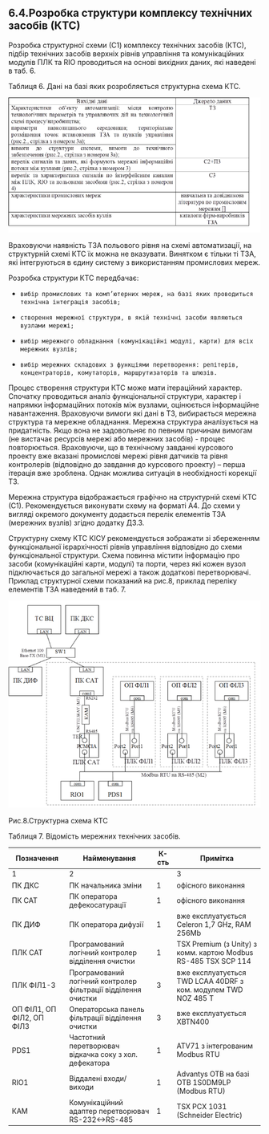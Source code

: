 ## 6.4.Розробка структури комплексу технічних засобів (КТС)

Розробка структурної схеми (С1) комплексу технічних засобів (КТС), підбір технічних засобів верхніх рівнів управління та комунікаційних модулів ПЛК та RIO проводиться на основі вихідних даних, які наведені в  таб. 6.

Таблиця 6. Дані на базі яких розробляється структурна схема КТС.

![](media/t6.png)

Враховуючи наявність ТЗА польового рівня на схемі автоматизації, на структурній схемі КТС їх можна не вказувати. Винятком є тільки ті ТЗА, які інтегруються в єдину систему з використанням промислових мереж. 

Розробка структури КТС передбачає:

-     вибір промислових та комп’ютерних мереж, на базі яких проводиться технічна інтеграція засобів;

-     створення мережної структури, в якій технічні засоби являються вузлами мережі;

-     вибір мережного обладнання (комунікаційні модулі, карти) для всіх мережних вузлів;

-     вибір мережних складових з функціями перетворення: репітерів, концентраторів, комутаторів, маршрутизаторів та шлюзів.   

Процес створення структури КТС може мати ітераційний характер. Спочатку проводиться аналіз функціональної структури, характер і напрямки інформаційних потоків між вузлами, оцінюється інформаційне навантаження. Враховуючи вимоги які дані в ТЗ, вибирається мережна структура та мережне обладнання. Мережна структура аналізується на придатність. Якщо вона не задовольняє по певним причинам вимогам (не вистачає ресурсів мережі або мережних засобів) - процес повторюється. Враховуючи, що в технічному завданні курсового проекту вже вказані промислові мережі рівня датчиків та рівня контролерів (відповідно до завдання до курсового проекту) – перша ітерація вже зроблена. Однак можлива ситуація в необхідності корекції ТЗ.          

Мережна структура відображається графічно на структурній схемі КТС (С1). Рекомендується виконувати схему на форматі А4. До схеми у вигляді окремого документу додається перелік елементів ТЗА (мережних вузлів) згідно додатку Д3.3.   

Структурну схему КТС КІСУ рекомендується зображати зі збереженням функціональної ієрархічності рівнів управління відповідно до схеми функціональної структури. Схема повинна містити інформацію про засоби (комунікаційні карти, модулі) та порти, через які кожен вузол підключається до загальної мережі а також додаткові перетворювачі. Приклад структурної схеми показаний на рис.8, приклад переліку елементів ТЗА наведений в таб. 7. 

![](media/8.png)

Рис.8.Структурна схема КТС 

Таблиця 7. Відомість мережних технічних засобів.

| Позначення                 | Найменування                                                 | К-сть | Примітка                                                     |
| -------------------------- | ------------------------------------------------------------ | ----- | ------------------------------------------------------------ |
| 1                          | 2                                                            |       | 3                                                            |
| ПК ДКС                     | ПК начальника  зміни                                         | 1     | офісного виконання                                           |
| ПК САТ                     | ПК  оператора дефекосатурації                                | 1     | офісного виконання                                           |
| ПК ДИФ                     | ПК оператора  дифузії                                        | 1     | вже експлуатується Celeron 1,7  GHz, RAM 256Mb               |
| ПЛК  САТ                   | Програмований  логічний контролер відділення очистки         | 1     | TSX Premium (з Unity) з комм.  картою Modbus RS-485 TSX SCP 114 |
| ПЛК  ФІЛ1-3                | Програмований  логічний контролер фільтрації відділення очистки | 3     | вже експлуатується  TWD LCAA 40DRF з ком. модулем   TWD NOZ 485 T |
| ОП  ФІЛ1, ОП ФІЛ2, ОП ФІЛ3 | Операторська  панель фільтрації відділення очистки           | 3     | вже експлуатується  XBTN400                                  |
| PDS1                       | Частотний  перетворювач відкачка соку з хол. дефекатора      | 1     | ATV71 з інтегрованим Modbus RTU                              |
| RIO1                       | Віддалені  входи/виходи                                      | 1     | Advantys OTB на базі OTB  1S0DM9LP (Modbus RTU)              |
| КАМ                        | Комунікаційний  адаптер перетворювач RS-232<->RS-485         | 1     | TSX PCX 1031 (Schneider  Electric)                           |